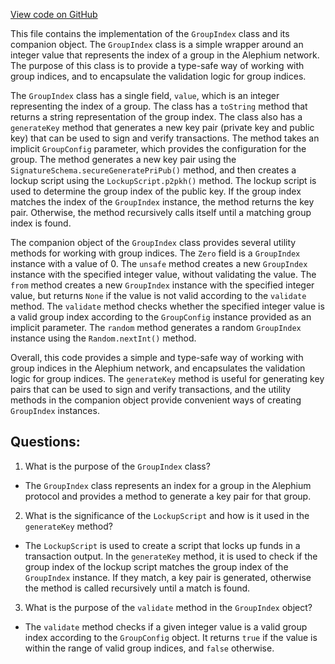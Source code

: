 [View code on GitHub](https://github.com/alephium/alephium/protocol/src/main/scala/org/alephium/protocol/model/GroupIndex.scala)

This file contains the implementation of the `GroupIndex` class and its companion object. The `GroupIndex` class is a simple wrapper around an integer value that represents the index of a group in the Alephium network. The purpose of this class is to provide a type-safe way of working with group indices, and to encapsulate the validation logic for group indices.

The `GroupIndex` class has a single field, `value`, which is an integer representing the index of a group. The class has a `toString` method that returns a string representation of the group index. The class also has a `generateKey` method that generates a new key pair (private key and public key) that can be used to sign and verify transactions. The method takes an implicit `GroupConfig` parameter, which provides the configuration for the group. The method generates a new key pair using the `SignatureSchema.secureGeneratePriPub()` method, and then creates a lockup script using the `LockupScript.p2pkh()` method. The lockup script is used to determine the group index of the public key. If the group index matches the index of the `GroupIndex` instance, the method returns the key pair. Otherwise, the method recursively calls itself until a matching group index is found.

The companion object of the `GroupIndex` class provides several utility methods for working with group indices. The `Zero` field is a `GroupIndex` instance with a value of 0. The `unsafe` method creates a new `GroupIndex` instance with the specified integer value, without validating the value. The `from` method creates a new `GroupIndex` instance with the specified integer value, but returns `None` if the value is not valid according to the `validate` method. The `validate` method checks whether the specified integer value is a valid group index according to the `GroupConfig` instance provided as an implicit parameter. The `random` method generates a random `GroupIndex` instance using the `Random.nextInt()` method.

Overall, this code provides a simple and type-safe way of working with group indices in the Alephium network, and encapsulates the validation logic for group indices. The `generateKey` method is useful for generating key pairs that can be used to sign and verify transactions, and the utility methods in the companion object provide convenient ways of creating `GroupIndex` instances.
## Questions: 
 1. What is the purpose of the `GroupIndex` class?
- The `GroupIndex` class represents an index for a group in the Alephium protocol and provides a method to generate a key pair for that group.

2. What is the significance of the `LockupScript` and how is it used in the `generateKey` method?
- The `LockupScript` is used to create a script that locks up funds in a transaction output. In the `generateKey` method, it is used to check if the group index of the lockup script matches the group index of the `GroupIndex` instance. If they match, a key pair is generated, otherwise the method is called recursively until a match is found.

3. What is the purpose of the `validate` method in the `GroupIndex` object?
- The `validate` method checks if a given integer value is a valid group index according to the `GroupConfig` object. It returns `true` if the value is within the range of valid group indices, and `false` otherwise.